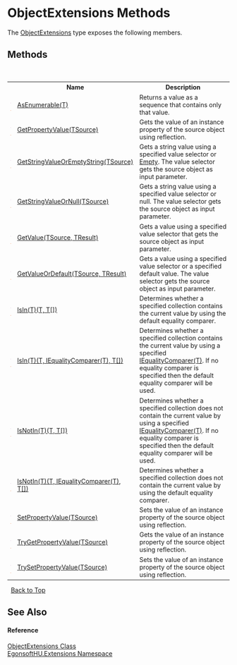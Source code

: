 # ObjectExtensions Methods
 

The <a href="0ae3de50-bf50-0f13-79f9-e1b2fe936219">ObjectExtensions</a> type exposes the following members.


## Methods
&nbsp;<table><tr><th></th><th>Name</th><th>Description</th></tr><tr><td>![Public method](media/pubmethod.gif "Public method")![Static member](media/static.gif "Static member")</td><td><a href="cc263b0c-0f4c-c263-b3d4-b7560825c928">AsEnumerable(T)</a></td><td>
Returns a value as a sequence that contains only that value.</td></tr><tr><td>![Public method](media/pubmethod.gif "Public method")![Static member](media/static.gif "Static member")</td><td><a href="b2b7b68b-4849-8b6d-2547-53274cd6062d">GetPropertyValue(TSource)</a></td><td>
Gets the value of an instance property of the source object using reflection.</td></tr><tr><td>![Public method](media/pubmethod.gif "Public method")![Static member](media/static.gif "Static member")</td><td><a href="fd484e0d-693d-1ba3-8510-dfab8eeb7dc1">GetStringValueOrEmptyString(TSource)</a></td><td>
Gets a string value using a specified value selector or <a href="http://msdn2.microsoft.com/en-us/library/74wsya52" target="_blank">Empty</a>. The value selector gets the source object as input parameter.</td></tr><tr><td>![Public method](media/pubmethod.gif "Public method")![Static member](media/static.gif "Static member")</td><td><a href="f21b78c8-8378-b55a-181c-31eb23af5d5b">GetStringValueOrNull(TSource)</a></td><td>
Gets a string value using a specified value selector or null. The value selector gets the source object as input parameter.</td></tr><tr><td>![Public method](media/pubmethod.gif "Public method")![Static member](media/static.gif "Static member")</td><td><a href="e07ed268-c1c2-898e-0ccb-a9a47f587731">GetValue(TSource, TResult)</a></td><td>
Gets a value using a specified value selector that gets the source object as input parameter.</td></tr><tr><td>![Public method](media/pubmethod.gif "Public method")![Static member](media/static.gif "Static member")</td><td><a href="0bc841ee-d223-c234-6d24-97245464dcdc">GetValueOrDefault(TSource, TResult)</a></td><td>
Gets a value using a specified value selector or a specified default value. The value selector gets the source object as input parameter.</td></tr><tr><td>![Public method](media/pubmethod.gif "Public method")![Static member](media/static.gif "Static member")</td><td><a href="7eee9957-acd0-4dd8-72e5-783d6bffaf5d">IsIn(T)(T, T[])</a></td><td>
Determines whether a specified collection contains the current value by using the default equality comparer.</td></tr><tr><td>![Public method](media/pubmethod.gif "Public method")![Static member](media/static.gif "Static member")</td><td><a href="ef49eb24-6e25-21da-05bf-58d02900c319">IsIn(T)(T, IEqualityComparer(T), T[])</a></td><td>
Determines whether a specified collection contains the current value by using a specified <a href="http://msdn2.microsoft.com/en-us/library/ms132151" target="_blank">IEqualityComparer(T)</a>. If no equality comparer is specified then the default equality comparer will be used.</td></tr><tr><td>![Public method](media/pubmethod.gif "Public method")![Static member](media/static.gif "Static member")</td><td><a href="a9aff196-1a57-d580-b789-d1d451918889">IsNotIn(T)(T, T[])</a></td><td>
Determines whether a specified collection does not contain the current value by using a specified <a href="http://msdn2.microsoft.com/en-us/library/ms132151" target="_blank">IEqualityComparer(T)</a>. If no equality comparer is specified then the default equality comparer will be used.</td></tr><tr><td>![Public method](media/pubmethod.gif "Public method")![Static member](media/static.gif "Static member")</td><td><a href="a5d63c3a-f1a6-516b-9557-b9368d7b2e3d">IsNotIn(T)(T, IEqualityComparer(T), T[])</a></td><td>
Determines whether a specified collection does not contain the current value by using the default equality comparer.</td></tr><tr><td>![Public method](media/pubmethod.gif "Public method")![Static member](media/static.gif "Static member")</td><td><a href="75f0c968-4872-29f3-d2cf-5246ce1e6801">SetPropertyValue(TSource)</a></td><td>
Sets the value of an instance property of the source object using reflection.</td></tr><tr><td>![Public method](media/pubmethod.gif "Public method")![Static member](media/static.gif "Static member")</td><td><a href="71ba6826-86c9-187f-287d-c8bf264e6872">TryGetPropertyValue(TSource)</a></td><td>
Gets the value of an instance property of the source object using reflection.</td></tr><tr><td>![Public method](media/pubmethod.gif "Public method")![Static member](media/static.gif "Static member")</td><td><a href="1b125a5d-00fc-55b5-f14e-b3a8ad4dde20">TrySetPropertyValue(TSource)</a></td><td>
Sets the value of an instance property of the source object using reflection.</td></tr></table>&nbsp;
<a href="#objectextensions-methods">Back to Top</a>

## See Also


#### Reference
<a href="0ae3de50-bf50-0f13-79f9-e1b2fe936219">ObjectExtensions Class</a><br /><a href="4964ee26-fcfd-8bcf-015a-9894fbfc7ff9">EgonsoftHU.Extensions Namespace</a><br />
